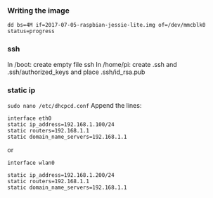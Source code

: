 ### Writing the image
``` dd bs=4M if=2017-07-05-raspbian-jessie-lite.img of=/dev/mmcblk0 status=progress ```
### ssh
In /boot: create empty file ssh
In /home/pi: create .ssh and .ssh/authorized_keys and place .ssh/id_rsa.pub
### static ip
```sudo nano /etc/dhcpcd.conf```
Append the lines:
```
interface eth0
static ip_address=192.168.1.100/24
static routers=192.168.1.1
static domain_name_servers=192.168.1.1
```
or
```
interface wlan0

static ip_address=192.168.1.200/24
static routers=192.168.1.1
static domain_name_servers=192.168.1.1
```
